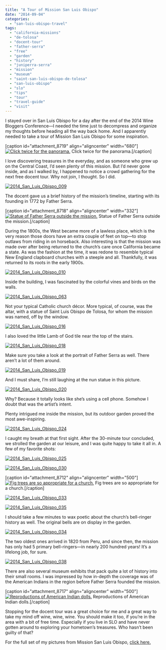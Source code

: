 ```yaml
---
title: "A Tour of Mission San Luis Obispo"
date: "2014-09-04"
categories: 
  - "san-luis-obispo-travel"
tags: 
  - "california-missions"
  - "de-tolosa"
  - "docent-tour"
  - "father-serra"
  - "free"
  - "garden"
  - "history"
  - "juniperra-serra"
  - "mission"
  - "museum"
  - "saint-san-luis-obispo-de-tolosa"
  - "san-luis-obispo"
  - "slo"
  - "tips"
  - "tour"
  - "travel-guide"
  - "visit"
---
```


I stayed over in San Luis Obispo for a day after the end of the 2014 Wine Bloggers Conference—I needed the time just to decompress and organize my thoughts before heading all the way back home. And I apparently needed to take a tour of Mission San Luis Obispo for some inspiration.

\[caption id="attachment\_8719" align="aligncenter" width="680"\][![Click twice for the panorama.](http://www.rebeccagomezfarrell.com/wp-content/uploads/2014/08/2014_San_Luis_Obispo_059-1024x229.jpg)](http://www.rebeccagomezfarrell.com/2014/09/a-tour-of-mission-san-luis-obispo/2014_san_luis_obispo_059/) Click twice for the panorama.\[/caption\]

I love discovering treasures in the everyday, and as someone who grew up on the Central Coast, I’d seen plenty of this mission. But I’d never gone inside, and as I walked by, I happened to notice a crowd gathering for the next free docent tour. Why not join, I thought. So I did.

[![2014_San_Luis_Obispo_009](http://www.rebeccagomezfarrell.com/wp-content/uploads/2014/08/2014_San_Luis_Obispo_009-332x500.jpg)](http://www.rebeccagomezfarrell.com/2014/09/a-tour-of-mission-san-luis-obispo/2014_san_luis_obispo_009/)

The docent gave us a brief history of the mission’s timeline, starting with its founding in 1772 by Father Serra.

\[caption id="attachment\_8718" align="aligncenter" width="332"\][![Statue of Father Serra outside the mission.](http://www.rebeccagomezfarrell.com/wp-content/uploads/2014/08/2014_San_Luis_Obispo_056-332x500.jpg)](http://www.rebeccagomezfarrell.com/2014/09/a-tour-of-mission-san-luis-obispo/2014_san_luis_obispo_056/) Statue of Father Serra outside the mission.\[/caption\]

During the 1800s, the West became more of a lawless place, which is the very reason those doors have an extra couple of feet on top—to stop outlaws from riding in on horseback. Also interesting is that the mission was made over after being returned to the church’s care once California became a state. As was the fashion at the time, it was redone to resemble typical New England clapboard churches with a steeple and all. Thankfully, it was returned to its roots in the early 1900s.

[![2014_San_Luis_Obispo_010](http://www.rebeccagomezfarrell.com/wp-content/uploads/2014/08/2014_San_Luis_Obispo_010-332x500.jpg)](http://www.rebeccagomezfarrell.com/2014/09/a-tour-of-mission-san-luis-obispo/2014_san_luis_obispo_010/)

Inside the building, I was fascinated by the colorful vines and birds on the walls.

[![2014_San_Luis_Obispo_063](http://www.rebeccagomezfarrell.com/wp-content/uploads/2014/08/2014_San_Luis_Obispo_063-500x500.jpg)](http://www.rebeccagomezfarrell.com/2014/09/a-tour-of-mission-san-luis-obispo/2014_san_luis_obispo_063/)

Not your typical Catholic church décor. More typical, of course, was the altar, with a statue of Saint Luis Obispo de Tolosa, for whom the mission was named, off by the window.

[![2014_San_Luis_Obispo_016](http://www.rebeccagomezfarrell.com/wp-content/uploads/2014/08/2014_San_Luis_Obispo_016-500x332.jpg)](http://www.rebeccagomezfarrell.com/2014/09/a-tour-of-mission-san-luis-obispo/2014_san_luis_obispo_016/)

I also loved the little Lamb of God tile near the top of the stairs.

[![2014_San_Luis_Obispo_018](http://www.rebeccagomezfarrell.com/wp-content/uploads/2014/08/2014_San_Luis_Obispo_018-332x500.jpg)](http://www.rebeccagomezfarrell.com/2014/09/a-tour-of-mission-san-luis-obispo/2014_san_luis_obispo_018/)

Make sure you take a look at the portrait of Father Serra as well. There aren’t a lot of them around.

[![2014_San_Luis_Obispo_019](http://www.rebeccagomezfarrell.com/wp-content/uploads/2014/08/2014_San_Luis_Obispo_019-500x388.jpg)](http://www.rebeccagomezfarrell.com/2014/09/a-tour-of-mission-san-luis-obispo/2014_san_luis_obispo_019/)

And I must share, I’m still laughing at the nun statue in this picture.

[![2014_San_Luis_Obispo_020](http://www.rebeccagomezfarrell.com/wp-content/uploads/2014/08/2014_San_Luis_Obispo_020-500x332.jpg)](http://www.rebeccagomezfarrell.com/2014/09/a-tour-of-mission-san-luis-obispo/2014_san_luis_obispo_020/)

Why? Because it totally looks like she’s using a cell phone. Somehow I doubt that was the artist’s intent.

Plenty intrigued me inside the mission, but its outdoor garden proved the most awe-inspiring.

[![2014_San_Luis_Obispo_024](http://www.rebeccagomezfarrell.com/wp-content/uploads/2014/08/2014_San_Luis_Obispo_024-500x332.jpg)](http://www.rebeccagomezfarrell.com/2014/09/a-tour-of-mission-san-luis-obispo/2014_san_luis_obispo_024/)

I caught my breath at that first sight. After the 30-minute tour concluded, we strolled the garden at our leisure, and I was quite happy to take it all in. A few of my favorite shots:

[![2014_San_Luis_Obispo_025](http://www.rebeccagomezfarrell.com/wp-content/uploads/2014/08/2014_San_Luis_Obispo_025-500x332.jpg)](http://www.rebeccagomezfarrell.com/2014/09/a-tour-of-mission-san-luis-obispo/2014_san_luis_obispo_025/)

[![2014_San_Luis_Obispo_030](http://www.rebeccagomezfarrell.com/wp-content/uploads/2014/08/2014_San_Luis_Obispo_030-332x500.jpg)](http://www.rebeccagomezfarrell.com/2014/09/a-tour-of-mission-san-luis-obispo/2014_san_luis_obispo_030/)

\[caption id="attachment\_8712" align="aligncenter" width="500"\][![Fig trees are so appropriate for a church.](http://www.rebeccagomezfarrell.com/wp-content/uploads/2014/08/2014_San_Luis_Obispo_031-500x332.jpg)](http://www.rebeccagomezfarrell.com/2014/09/a-tour-of-mission-san-luis-obispo/2014_san_luis_obispo_031/) Fig trees are so appropriate for a church.\[/caption\]

[![2014_San_Luis_Obispo_033](http://www.rebeccagomezfarrell.com/wp-content/uploads/2014/08/2014_San_Luis_Obispo_033-500x332.jpg)](http://www.rebeccagomezfarrell.com/2014/09/a-tour-of-mission-san-luis-obispo/2014_san_luis_obispo_033/)

[![2014_San_Luis_Obispo_035](http://www.rebeccagomezfarrell.com/wp-content/uploads/2014/08/2014_San_Luis_Obispo_035-500x332.jpg)](http://www.rebeccagomezfarrell.com/2014/09/a-tour-of-mission-san-luis-obispo/2014_san_luis_obispo_035/)

I should take a few minutes to wax poetic about the church’s bell-ringer history as well. The original bells are on display in the garden.

[![2014_San_Luis_Obispo_034](http://www.rebeccagomezfarrell.com/wp-content/uploads/2014/08/2014_San_Luis_Obispo_034-332x500.jpg)](http://www.rebeccagomezfarrell.com/2014/09/a-tour-of-mission-san-luis-obispo/2014_san_luis_obispo_034/)

The two oldest ones arrived in 1820 from Peru, and since then, the mission has only had 5 primary bell-ringers—in nearly 200 hundred years! It’s a lifelong job, for sure.

[![2014_San_Luis_Obispo_038](http://www.rebeccagomezfarrell.com/wp-content/uploads/2014/08/2014_San_Luis_Obispo_038-500x332.jpg)](http://www.rebeccagomezfarrell.com/2014/09/a-tour-of-mission-san-luis-obispo/2014_san_luis_obispo_038/)

There are also several museum exhibits that pack quite a lot of history into their small rooms. I was impressed by how in-depth the coverage was of the American Indians in the region before Father Serra founded the mission.

\[caption id="attachment\_8717" align="aligncenter" width="500"\][![Reproductions of American Indian dolls.](http://www.rebeccagomezfarrell.com/wp-content/uploads/2014/08/2014_San_Luis_Obispo_052-500x332.jpg)](http://www.rebeccagomezfarrell.com/2014/09/a-tour-of-mission-san-luis-obispo/2014_san_luis_obispo_052/) Reproductions of American Indian dolls.\[/caption\]

Stopping for the docent tour was a great choice for me and a great way to take my mind off wine, wine, wine. You should make it too, if you’re in the area with a bit of free time. Especially if you live in SLO and have never gotten around to exploring your hometown’s treasures. Who hasn’t been guilty of that?

For the full set of my pictures from Mission San Luis Obispo, [click here.](https://www.facebook.com/media/set/?set=a.10152246684469607.1073741890.567409606&type=1&l=5c4a2ade37)
